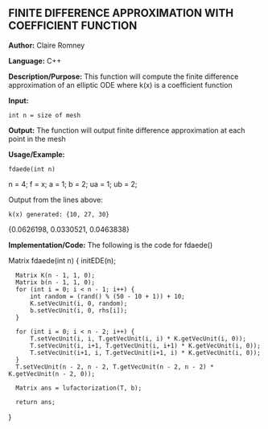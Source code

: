 ## FINITE DIFFERENCE APPROXIMATION WITH COEFFICIENT FUNCTION

**Author:** Claire Romney

**Language:** C++

**Description/Purpose:** This function will compute the finite difference approximation of an elliptic ODE where k(x) is a coefficient function

**Input:**

	int n = size of mesh
	
**Output:** The function will output finite difference approximation at each point in the mesh

**Usage/Example:**

	fdaede(int n)
  n = 4;
  f = x;
  a = 1;
  b = 2;
  ua = 1;
  ub = 2;

Output from the lines above:

	k(x) generated: {10, 27, 30}
  {0.0626198, 0.0330521, 0.0463838}
    
**Implementation/Code:** The following is the code for fdaede()

  Matrix fdaede(int n) {
	  initEDE(n);

	  Matrix K(n - 1, 1, 0);
	  Matrix b(n - 1, 1, 0);
	  for (int i = 0; i < n - 1; i++) {
		  int random = (rand() % (50 - 10 + 1)) + 10;
		  K.setVecUnit(i, 0, random);
		  b.setVecUnit(i, 0, rhs[i]);
	  }

	  for (int i = 0; i < n - 2; i++) {
		  T.setVecUnit(i, i, T.getVecUnit(i, i) * K.getVecUnit(i, 0));
		  T.setVecUnit(i, i+1, T.getVecUnit(i, i+1) * K.getVecUnit(i, 0));
		  T.setVecUnit(i+1, i, T.getVecUnit(i+1, i) * K.getVecUnit(i, 0));
	  }
	  T.setVecUnit(n - 2, n - 2, T.getVecUnit(n - 2, n - 2) * K.getVecUnit(n - 2, 0));

	  Matrix ans = lufactorization(T, b);

	  return ans;
  }
